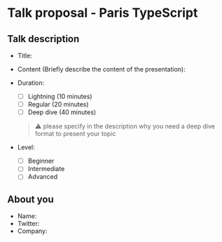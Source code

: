 # Talk proposal - Paris TypeScript

## Talk description
* Title:

* Content (Briefly describe the content of the presentation):

* Duration:
  - [ ] Lightning (10 minutes)
  - [ ] Regular (20 minutes)
  - [ ] Deep dive (40 minutes)
  > ⚠️ please specify in the description why you need a deep dive format to present your topic

* Level:
  - [ ] Beginner
  - [ ] Intermediate
  - [ ] Advanced

## About you
* Name:
* Twitter:
* Company:
